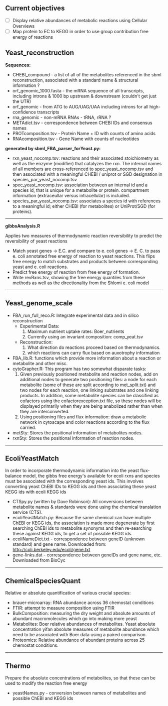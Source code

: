 ## Current objectives ##

- [ ] Display relative abundances of metabolic reactions using Cellular Overviews
- [ ] Map protein to EC to KEGG in order to use group contribution free energy of reactions

## Yeast_reconstruction ##

**Sequences:** 

* CHEBI_compound - a list of all of the metabolites referenced in the sbml reconstruction, associated with a standard name & structural information ?
* orf_genomic_1000.fasta - the mRNA sequence of all transcripts, including introns & 1000 bp upstream & downstream (couldn't get just the UTR)
* orf_genomic - from ATG to AUG/UAG/UAA including introns for all high-confidence transcripts
* rna_genomic - non-mRNA RNAs - tRNA, rRNA ?
* METAdict.tsv - correspondence between CHEBI IDs and consensus names
* PROTcomposition.tsv - Protein Name + ID with counts of amino acids
* RNAcomposition.tsv - Gene Name with counts of nucleotides



**generated by sbml_FBA_parser_forYeast.py:**
	
* rxn_yeast_nocomp.tsv: reactions and their associated stoichiometry as well as the enzyme (modifier) that catalyzes the rxn.  The internal names of all members are cross-referenced to spec_yeast_nocomp.tsv and then associated with a meaningful CHEBI / uniprot or SGD designation in species_par_yeast_nocomp.tsv
* spec_yeast_nocomp.tsv: association between an internal id and a species id, that is unique for a metabolite or protein.  compartment information (extraceullar versus intracellular) is included.
* species_par_yeast_nocomp.tsv: associates a species id with references to a meaningful id; either CHEBI (for metabolites) or UniProt/SGD (for proteins).
	
---

**gibbsAnalysis.R**

Applies two measures of thermodynamic reaction reversibility to predict the reversibility of yeast reactions

* Match yeast genes -> E.C. and compare to e. coli genes -> E. C. to pass e. coli annotated free energy of reaction to yeast reactions.  This flips free energy to match substrates and products between corresponding yeast and e. coli reactions.
* Predict free energy of reaction from free energy of formation.
* Write revRxns.tsv, showing the free energy quantiles from these methods as well as the directionality from the Shlomi e. coli model 
  
---

## Yeast_genome_scale ##

* FBA_run_full_reco.R: Integrate experimental data and in silico reconstruction
    * Experimental Data:
      1. Maximum nutrient uptake rates: Boer_nutrients
      2. Currently using an invariant composition: comp_yeat.tsv
    * Reconstruction:
      1. What direction do reactions proceed based on thermodynamics.
      2. which reactions can carry flux based on auxotrophy information
* FBA_lib.R: functions which provide more information about a reaction or metabolite and other misc.
* cytoGrapher.R: This program has two somewhat disparate tasks:
  1. Given previously positioned metabolite and reaction nodes, add on additional nodes to generate two positioning files: a node for each metabolite (some of these are split according to met_split.txt) and two nodes for each reaction, one linking substrates and one linking products.  In addition, some metabolite species can be classified as cofactors using the cofactorexception.txt file, so these nodes will be displayed primarily when they are being anabolized rather than when they are interconverted.
  2. Using positioning files and flux information: draw a metabolic network in cytoscape and color reactions according to the flux carried.
* metSty: Stores the positional information of metabolites nodes.
* rxnSty: Stores the positional information of reaction nodes.

---

## EcoliYeastMatch ##

In order to incorporate thermodynamic information into the yeast flux-balance model, the gibbs free energy's available for ecoli rxns and species must be associated with the corresponding yeast ids.
This involves converting yeast ChEBI IDs to KEGG ids and then associating these yeast KEGG ids with ecoli KEGG ids

* CTSpy.py (written by Dave Robinson): All conversions between metabolite names & standards were done using the chemical translation service (CTS).
* ecoliYeastMatch.py: Because the same chemical can have multiple ChEBI or KEGG ids, the association is made more degenerate by first searching ChEBI ids to metabolite synonyms and then re-searching these against KEGG ids, to get a set of possible KEGG ids.
* ecoliNameDict.txt - correspondence between geneID (unknown standard) and gene name. Downloaded from: http://coli.berkeley.edu/ecoli/gene.txt
* gene-links.dat - correspondence between geneIDs and gene name, etc.  Downloaded from BioCyc


---

## ChemicalSpeciesQuant ##

Relative or absolute quantification of various crucial species:

* brauer-microarray: RNA abundance across 36 chemostat conditions
* FTIR: attempt to measure composition using FTIR
* BulkComposition: measuring the dry weight and absolute amounts of abundant macromolecules which go into making more yeast
* Metabolites: Boer relative abundances of metabolites.  Yeast absolute concentration yifan absolute measures of metabolite abundance which need to be associated with Boer data using a paired comparison.
* Proteomics: Relative abundance of abundant proteins across 25 chemostat conditions. 


---

## Thermo ##

Prepare the absolute concentrations of metabolites, so that these can be used to modify the reaction free energy

* yeastNames.py - conversion between names of metabolites and possible ChEBI and KEGG ids

